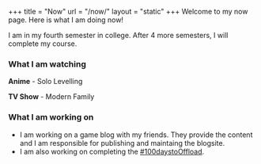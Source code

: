 +++
title = "Now"
url = "/now/"
layout = "static"
+++
Welcome to my now page. Here is what I am doing now!

I am in my fourth semester in college. After 4 more semesters, I will complete my course.


### What I am watching
**Anime** - Solo Levelling

**TV Show** - Modern Family

### What I am working on
- I am working on a game blog with my friends. They provide the content and I am responsible for publishing and maintaing the blogsite.
- I am also working on completing the [#100daystoOffload](https://100daystooffload.com).
